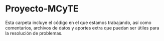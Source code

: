 # Proyecto-MCyTE
Esta carpeta incluye el código en el que estamos trabajando, así como comentarios, archivos de datos y aportes extra que puedan ser útiles para la resolución de problemas.
